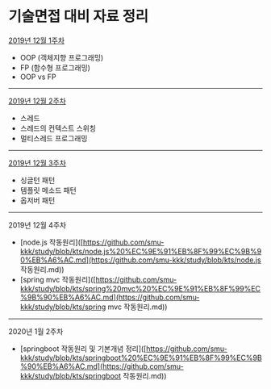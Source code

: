 # 기술면접 대비 자료 정리

[2019년 12월 1주차](https://github.com/smu-kkk/study/blob/kts/%ED%94%84%EB%A1%9C%EA%B7%B8%EB%9E%A8%20%ED%8C%A8%EB%9F%AC%EB%8B%A4%EC%9E%84.md)

- OOP (객체지향 프로그래밍)
- FP (함수형 프로그래밍)
- OOP vs FP

----

[2019년 12월 2주차](https://github.com/smu-kkk/study/blob/kts/%EC%8A%A4%EB%A0%88%EB%93%9C.md)

- 스레드
- 스레드의 컨텍스트 스위칭
- 멀티스레드 프로그래밍

---

[2019년 12월 3주차](https://github.com/smu-kkk/study/blob/kts/%ED%8C%A8%ED%84%B4%20%EC%A0%95%EB%A6%AC1.md)

- 싱글턴 패턴
- 템플릿 메소드 패턴
- 옵저버 패턴

---

2019년 12월 4주차

- [node.js 작동원리]([https://github.com/smu-kkk/study/blob/kts/node.js%20%EC%9E%91%EB%8F%99%EC%9B%90%EB%A6%AC.md](https://github.com/smu-kkk/study/blob/kts/node.js 작동원리.md))
- [spring mvc 작동원리]([https://github.com/smu-kkk/study/blob/kts/spring%20mvc%20%EC%9E%91%EB%8F%99%EC%9B%90%EB%A6%AC.md](https://github.com/smu-kkk/study/blob/kts/spring mvc 작동원리.md))

---

2020년 1월 2주차

- [springboot 작동원리 및 기본개념 정리]([https://github.com/smu-kkk/study/blob/kts/springboot%20%EC%9E%91%EB%8F%99%EC%9B%90%EB%A6%AC.md](https://github.com/smu-kkk/study/blob/kts/springboot 작동원리.md))